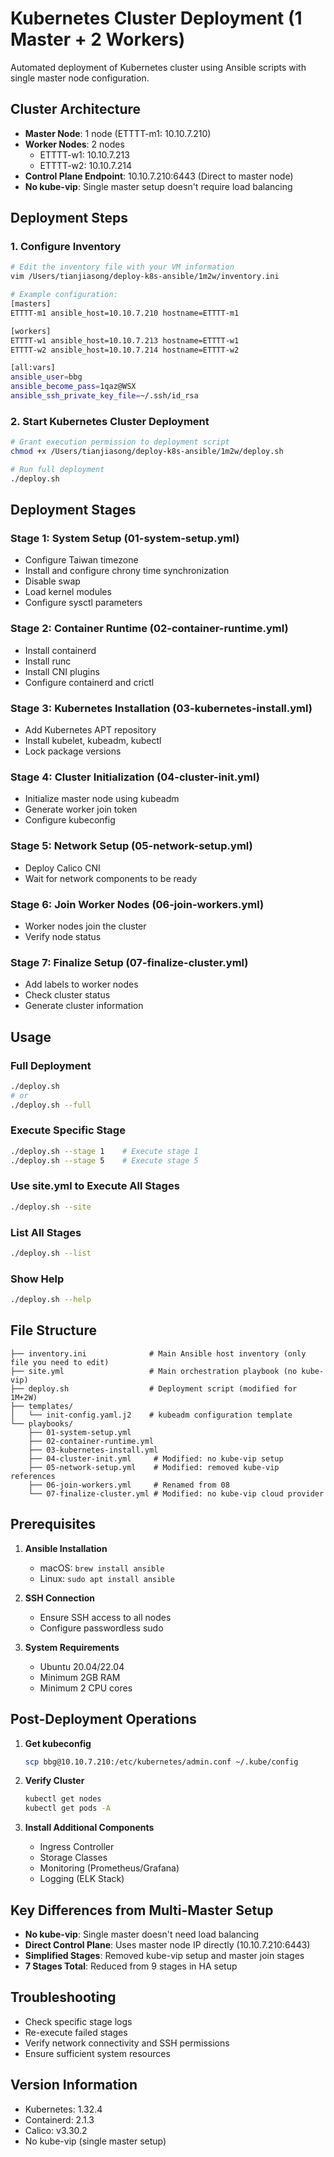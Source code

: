 # Kubernetes Cluster Deployment (1 Master + 2 Workers)

Automated deployment of Kubernetes cluster using Ansible scripts with single master node configuration.

## Cluster Architecture

- **Master Node**: 1 node (ETTTT-m1: 10.10.7.210)
- **Worker Nodes**: 2 nodes
  - ETTTT-w1: 10.10.7.213
  - ETTTT-w2: 10.10.7.214
- **Control Plane Endpoint**: 10.10.7.210:6443 (Direct to master node)
- **No kube-vip**: Single master setup doesn't require load balancing

## Deployment Steps

### 1. Configure Inventory
```bash
# Edit the inventory file with your VM information
vim /Users/tianjiasong/deploy-k8s-ansible/1m2w/inventory.ini

# Example configuration:
[masters]
ETTTT-m1 ansible_host=10.10.7.210 hostname=ETTTT-m1

[workers]
ETTTT-w1 ansible_host=10.10.7.213 hostname=ETTTT-w1
ETTTT-w2 ansible_host=10.10.7.214 hostname=ETTTT-w2

[all:vars]
ansible_user=bbg
ansible_become_pass=1qaz@WSX
ansible_ssh_private_key_file=~/.ssh/id_rsa
```

### 2. Start Kubernetes Cluster Deployment
```bash
# Grant execution permission to deployment script
chmod +x /Users/tianjiasong/deploy-k8s-ansible/1m2w/deploy.sh

# Run full deployment
./deploy.sh
```

## Deployment Stages

### Stage 1: System Setup (01-system-setup.yml)
- Configure Taiwan timezone
- Install and configure chrony time synchronization
- Disable swap
- Load kernel modules
- Configure sysctl parameters

### Stage 2: Container Runtime (02-container-runtime.yml)
- Install containerd
- Install runc
- Install CNI plugins
- Configure containerd and crictl

### Stage 3: Kubernetes Installation (03-kubernetes-install.yml)
- Add Kubernetes APT repository
- Install kubelet, kubeadm, kubectl
- Lock package versions

### Stage 4: Cluster Initialization (04-cluster-init.yml)
- Initialize master node using kubeadm
- Generate worker join token
- Configure kubeconfig

### Stage 5: Network Setup (05-network-setup.yml)
- Deploy Calico CNI
- Wait for network components to be ready

### Stage 6: Join Worker Nodes (06-join-workers.yml)
- Worker nodes join the cluster
- Verify node status

### Stage 7: Finalize Setup (07-finalize-cluster.yml)
- Add labels to worker nodes
- Check cluster status
- Generate cluster information

## Usage

### Full Deployment
```bash
./deploy.sh
# or
./deploy.sh --full
```

### Execute Specific Stage
```bash
./deploy.sh --stage 1    # Execute stage 1
./deploy.sh --stage 5    # Execute stage 5
```

### Use site.yml to Execute All Stages
```bash
./deploy.sh --site
```

### List All Stages
```bash
./deploy.sh --list
```

### Show Help
```bash
./deploy.sh --help
```

## File Structure

```
├── inventory.ini              # Main Ansible host inventory (only file you need to edit)
├── site.yml                   # Main orchestration playbook (no kube-vip)
├── deploy.sh                  # Deployment script (modified for 1M+2W)
├── templates/
│   └── init-config.yaml.j2    # kubeadm configuration template
└── playbooks/
    ├── 01-system-setup.yml
    ├── 02-container-runtime.yml
    ├── 03-kubernetes-install.yml
    ├── 04-cluster-init.yml     # Modified: no kube-vip setup
    ├── 05-network-setup.yml    # Modified: removed kube-vip references
    ├── 06-join-workers.yml     # Renamed from 08
    └── 07-finalize-cluster.yml # Modified: no kube-vip cloud provider
```

## Prerequisites

1. **Ansible Installation**
   - macOS: `brew install ansible`
   - Linux: `sudo apt install ansible`

2. **SSH Connection**
   - Ensure SSH access to all nodes
   - Configure passwordless sudo

3. **System Requirements**
   - Ubuntu 20.04/22.04
   - Minimum 2GB RAM
   - Minimum 2 CPU cores

## Post-Deployment Operations

1. **Get kubeconfig**
   ```bash
   scp bbg@10.10.7.210:/etc/kubernetes/admin.conf ~/.kube/config
   ```

2. **Verify Cluster**
   ```bash
   kubectl get nodes
   kubectl get pods -A
   ```

3. **Install Additional Components**
   - Ingress Controller
   - Storage Classes
   - Monitoring (Prometheus/Grafana)
   - Logging (ELK Stack)

## Key Differences from Multi-Master Setup

- **No kube-vip**: Single master doesn't need load balancing
- **Direct Control Plane**: Uses master node IP directly (10.10.7.210:6443)
- **Simplified Stages**: Removed kube-vip setup and master join stages
- **7 Stages Total**: Reduced from 9 stages in HA setup

## Troubleshooting

- Check specific stage logs
- Re-execute failed stages
- Verify network connectivity and SSH permissions
- Ensure sufficient system resources

## Version Information

- Kubernetes: 1.32.4
- Containerd: 2.1.3
- Calico: v3.30.2
- No kube-vip (single master setup)